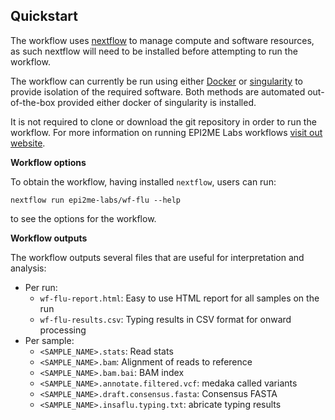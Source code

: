 ## Quickstart

The workflow uses [nextflow](https://www.nextflow.io/) to manage compute and
software resources, as such nextflow will need to be installed before attempting
to run the workflow.

The workflow can currently be run using either
[Docker](https://www.docker.com/products/docker-desktop) or
[singularity](https://docs.sylabs.io/guides/3.5/user-guide/introduction.html) to provide isolation of
the required software. Both methods are automated out-of-the-box provided
either docker of singularity is installed.

It is not required to clone or download the git repository in order to run the workflow.
For more information on running EPI2ME Labs workflows [visit out website](https://labs.epi2me.io/wfindex).

**Workflow options**

To obtain the workflow, having installed `nextflow`, users can run:

```
nextflow run epi2me-labs/wf-flu --help
```

to see the options for the workflow.

**Workflow outputs**

The workflow outputs several files that are useful for interpretation and analysis:

* Per run:
  * `wf-flu-report.html`: Easy to use HTML report for all samples on the run
  * `wf-flu-results.csv`: Typing results in CSV format for onward processing
* Per sample:
  * `<SAMPLE_NAME>.stats`: Read stats
  * `<SAMPLE_NAME>.bam`: Alignment of reads to reference
  * `<SAMPLE_NAME>.bam.bai`: BAM index
  * `<SAMPLE_NAME>.annotate.filtered.vcf`: medaka called variants
  * `<SAMPLE_NAME>.draft.consensus.fasta`: Consensus FASTA
  * `<SAMPLE_NAME>.insaflu.typing.txt`: abricate typing results
